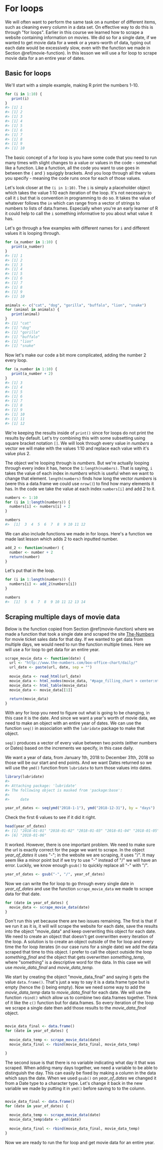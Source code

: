
# For loops

We will often want to perform the same task on a number of different items, such as cleaning every column in a data set. On effective way to do this is through "for loops". Earlier in this course we learned how to scrape a website containing information on movies. We did so for a single date, if we wanted to get movie data for a week or a years-worth of data, typing out each date would be excessively slow, even with the function we made in Section \@ref(movie-function). In this lesson we will use a for loop to scrape movie data for a an entire year of dates. 

## Basic for loops

We'll start with a simple example, making R print the numbers 1-10. 


```r
for (i in 1:10) {
   print(i)
}
#> [1] 1
#> [1] 2
#> [1] 3
#> [1] 4
#> [1] 5
#> [1] 6
#> [1] 7
#> [1] 8
#> [1] 9
#> [1] 10
```

The basic concept of a for loop is you have some code that you need to run many times with slight changes to a value or values in the code - somewhat like a function. Like a function, all the code you want to use goes in between the `{` and `}` squiggly brackets. And you loop through all the values you specify - meaning the code runs once for each of those values. 

Let's look closer at the `(i in 1:10)`. The `i` is simply a placeholder object which takes the value 1:10 each iteration of the loop. It's not necessary to call it `i` but that is convention in programming to do so. It takes the value of whatever follows the `in` which can range from a vector of strings to numbers to lists of data.frames. Especially when you're an early learner of R it could help to call the `i` something informative to you about what value it has. 

Let's go through a few examples with different names for `i` and different values it is looping through. 


```r
for (a_number in 1:10) {
   print(a_number)
}
#> [1] 1
#> [1] 2
#> [1] 3
#> [1] 4
#> [1] 5
#> [1] 6
#> [1] 7
#> [1] 8
#> [1] 9
#> [1] 10
```



```r
animals <- c("cat", "dog", "gorilla", "buffalo", "lion", "snake")
for (animal in animals) {
   print(animal)
}
#> [1] "cat"
#> [1] "dog"
#> [1] "gorilla"
#> [1] "buffalo"
#> [1] "lion"
#> [1] "snake"
```

Now let's make our code a bit more complicated, adding the number 2 every loop. 


```r
for (a_number in 1:10) {
   print(a_number + 2)
}
#> [1] 3
#> [1] 4
#> [1] 5
#> [1] 6
#> [1] 7
#> [1] 8
#> [1] 9
#> [1] 10
#> [1] 11
#> [1] 12
```

We're keeping the results inside of `print()` since for loops do not print the results by default. Let's try combining this with some subsetting using square bracket notation `[]`. We will look through every value in *numbers* a vector we will make with the values 1:10 and replace each value with it's value plus 2.

The object we're looping through is *numbers*. But we're actually looping through every index it has, hence the `1:length(numbers)`. That is saying, `i` takes the value of each index in *numbers* which is useful when we want to change that element. `length(numbers)` finds how long the vector *numbers* is (were this a data.frame we could use `nrow()`) to find how many elements it has. In the code we take the value at each index `numbers[i]` and add 2 to it. 


```r
numbers <- 1:10
for (i in 1:length(numbers)) {
  numbers[i] <- numbers[i] + 2
}
```


```r
numbers
#>  [1]  3  4  5  6  7  8  9 10 11 12
```

We can also include functions we made in for loops. Here's a function we made last lesson which adds 2 to each inputted number. 


```r
add_2 <- function(number) {
  number <- number + 2
  return(number)
}
```

Let's put that in the loop. 


```r
for (i in 1:length(numbers)) {
  numbers[i] <- add_2(numbers[i])
}
```


```r
numbers
#>  [1]  5  6  7  8  9 10 11 12 13 14
```

## Scraping multiple days of movie data

Below is the function copied from Section \@ref(movie-function) where we made a function that took a single date and scraped the site [The-Numbers](https://www.the-numbers.com/) for movie ticket sales data for that day. If we wanted to get data from multiple days, we would need to run the function multiple times. Here we will use a for loop to get data for an entire year. 


```r
scrape_movie_data <- function(date) {
  url <- "http://www.the-numbers.com/box-office-chart/daily/"
  url_date <- paste(url, date, sep = "")
  
  movie_data <- read_html(url_date)
  movie_data <- html_nodes(movie_data, "#page_filling_chart > center:nth-child(2) > table")
  movie_data <- html_table(movie_data)
  movie_data <- movie_data[[1]]
  
  return(movie_data)
}
```

With any for loop you need to figure out what is going to be changing, in this case it is the date. And since we want a year's worth of movie data, we need to make an object with an entire year of dates. We can use the function `seq()` in association with the `lubridate` package to make that object.

`seq()` produces a vector of every value between two points (either numbers or Dates) based on the increments we specify, in this case daily. 

We want a year of data, from January 1th, 2018 to December 31th, 2018 so those will be our start and end points. And we want Dates returned so we will use the `ymd()` function from `lubridate` to turn those values into dates.


```r
library(lubridate)
#> 
#> Attaching package: 'lubridate'
#> The following object is masked from 'package:base':
#> 
#>     date
```



```r
year_of_dates <- seq(ymd("2018-1-1"), ymd("2018-12-31"), by = "days")
```

Check the first 6 values to see if it did it right.


```r
head(year_of_dates)
#> [1] "2018-01-01" "2018-01-02" "2018-01-03" "2018-01-04" "2018-01-05"
#> [6] "2018-01-06"
```

It worked. However, there is one important problem. We need to make sure the url is exactly correct for the page we want to scrape. In the object *year_of_dates* it uses "-"; in the website we are scraping, it uses "/". It may seem like a minor point but if we try to use "-" instead of "/" we will have an error. Luckily, we know enough `gsub()` to quickly replace all "-" with "/".


```r
year_of_dates <- gsub("-", "/", year_of_dates)
```

Now we can write the for loop to go through every single date in *year_of_dates* and use the function `scrape_movie_data` we made to scrape data for that date.


```r
for (date in year_of_dates) {
  movie_data <- scrape_movie_data(date)
}
```

Don't run this yet because there are two issues remaining. The first is that if we run it as it is, it will will scrape the website for each date, save the results into the object "movie_data" and keep overwriting this object for each date. We need to create an object that doesn't get overwritten every iteration of the loop. A solution is to create an object outside of the for loop and every time the for loop iterates (in our case runs for a single date) we add the data scraped that time to this object. I prefer to call the object outside the loop *something_final* and the object that gets overwritten *something_temp*, where "something" is a descriptive word for the data. In this case we will use *movie_data_final* and *movie_data_temp.*

We start by creating the object "movie_data_final" and saying it gets the value `data.frame()`. That's just a way to say it is a data.frame type but is empty (hence the () being empty). Now we need some way to add the *movie_data_temp* data to *movie_data_final* for each date. We will use the function `rbind()` which allow us to combine two data.frames together. Think of it like the `c()` function but for data.frames. So every iteration of the loop we scrape a single date then add those results to the *movie_data_final* object.


```r

movie_data_final <- data.frame()
for (date in year_of_dates) {
  
  movie_data_temp <- scrape_movie_data(date)
  movie_data_final <- rbind(movie_data_final, movie_data_temp)

}
```

The second issue is that there is no variable indicating what day it that was scraped. When adding many days together, we need a variable to be able to distinguish the day. This can easily be fixed by making a column in the data which says the date. When we used `gsub()` on *year_of_dates* we changed it from a Date type to a character type. Let's change it back in the new variable we made by putting it in `ymd()` before saving to to the column.


```r

movie_data_final <- data.frame()
for (date in year_of_dates) {
  
  movie_data_temp <- scrape_movie_data(date)
  movie_data_temp$date <- ymd(date)
  
  movie_data_final <- rbind(movie_data_final, movie_data_temp)
}
```

Now we are ready to run the for loop and get movie data for an entire year.
